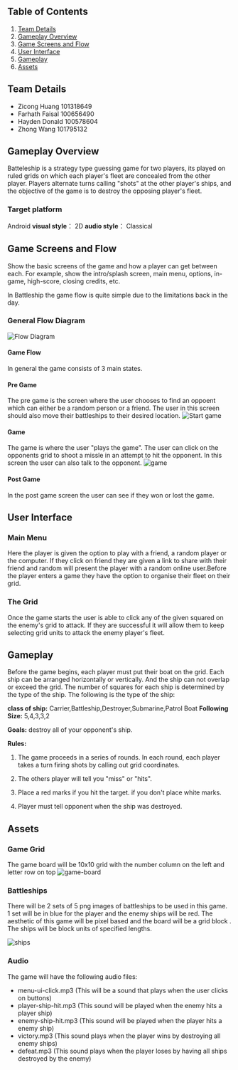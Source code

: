 ## Table of Contents
1. [Team Details](#Team-Details)
2. [Gameplay Overview](#Gameplay-Overview)
3. [Game Screens and Flow](#Game-Screens-and-Flow)
4. [User Interface](#User-Interface)
5. [Gameplay](#Gameplay)
6. [Assets](#Assets)

## Team Details 
* Zicong Huang	 101318649
* Farhath Faisal 100656490
* Hayden Donald	 100578604
* Zhong Wang	 101795132


## Gameplay Overview
Batteleship is a strategy type guessing game for two players, its played on ruled grids on which each player's fleet are concealed from the other player. Players alternate turns calling "shots" at the other player's ships, and the objective of the game is to destroy the opposing player's fleet.

### Target platform
Android
**visual style**： 2D
**audio style**： Classical

## Game Screens and Flow

Show  the  basic  screens  of  the  game  and  how  a  player  can  get between each. For example, show the intro/splash screen, main menu, options, in-game, high-score, closing credits, etc.

In Battleship the game flow is quite simple due to the limitations back in the day.

### General Flow Diagram
![Flow Diagram](https://raw.githubusercontent.com/farhathfaisal/battleship/master/Wiki/Image/battleshipLayout.png?token=ADCFOV7E56YEMVNCLWVQW225M6LQ4)

#### Game Flow
In general the game consists of 3 main states.

#### Pre Game
The pre game is the screen where the user chooses to find an oppoent which can either be a random person or a friend. The user in this screen should also move their battleships to their desired location.
![Start game](https://raw.githubusercontent.com/farhathfaisal/battleship/master/Wiki/Image/startOfGame.png?token=ADCFOV2MN6NRCHBNLN7ZOD25M6MTI)

#### Game
The game is where the user "plays the game". The user can click on the opponents grid to shoot a missle in an attempt to hit the opponent. In this screen the user can also talk to the opponent.
![game](https://raw.githubusercontent.com/farhathfaisal/battleship/master/Wiki/Image/gameInProgress.png?token=ADCFOV3IPMKSLXEFEPDULDC5M6NBM)

#### Post Game
In the post game screen the user can see if they won or lost the game.

## User Interface
### Main Menu
Here the player is given the option to play with a friend, a random player or the computer. If they click on friend they are given a link to share with their friend and random will present the player with a random online user.Before the player enters a game they have the option to organise their fleet on their grid.    

### The Grid
Once the game starts the user is able to click any of the given squared on the enemy's grid to attack. If they are successful it will allow them to keep selecting grid units to attack the enemy player's fleet.   


## Gameplay
Before the game begins, each player must put their boat on the grid. Each ship can be arranged horizontally or vertically. And the ship can not overlap or exceed the grid. The number of squares for each ship is determined by the type of the ship. The following is the type of the ship:

**class of ship:** Carrier,Battleship,Destroyer,Submarine,Patrol Boat     **Following Size:** 5,4,3,3,2         

**Goals:**
destroy all of your opponent's ship.

**Rules:**

1. The game proceeds in a series of rounds. In each round, each player takes a turn firing shots by calling out grid coordinates.

2. The others player will tell you "miss" or "hits".

4. Place a red marks if you hit the target. if you don't place white marks.

5. Player must tell opponent when the ship was destroyed.


## Assets 

### Game Grid 
The game board will be 10x10 grid with the number column on the left and letter row on top 
![game-board](https://raw.githubusercontent.com/farhathfaisal/battleship/master/Wiki/Image/game-board-assets.png?token=AC33YIWEDPH7PTFFSP6RJC25M6QJS)

### Battleships
There will be 2 sets of 5 png images of battleships to be used in this game. 1 set will be in blue for the player and the enemy ships will be red. The aesthetic of this game will be pixel based and the board will be a grid block . The ships will be block units of specified lengths.  

![ships](https://raw.githubusercontent.com/farhathfaisal/battleship/master/Wiki/Image/ships-assets.png?token=AC33YIRTN6HBJP5K33GPDNS5M6NVO)

### Audio 
The game will have the following audio files:
* menu-ui-click.mp3 (This will be a sound that plays when the user clicks on buttons)
* player-ship-hit.mp3 (This sound will be played when the enemy hits a player ship)
* enemy-ship-hit.mp3 (This sound will be played when the player hits a enemy ship)
* victory.mp3 (This sound plays when the player wins by destroying all enemy ships)
* defeat.mp3 (This sound plays when the player loses by having all ships destroyed by the enemy)
